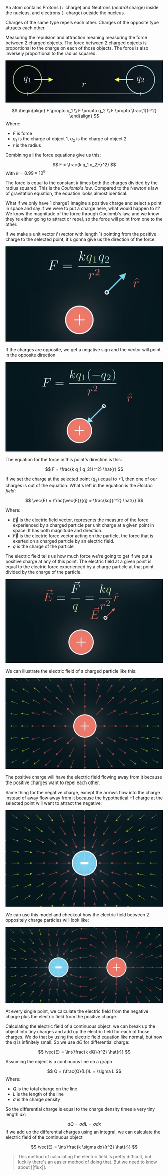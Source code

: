 An atom contains Protons (*+* charge) and Neutrons (*neutral* charge) inside the nucleus, and electrons (*-* charge) outside the nucleus.

Charges of the same type repels each other. Charges of the opposite type attracts each other.

Measuring the repulsion and attraction meaning measuring the force between 2 charged objects. The force between 2 charged objects is proportional to the charge on each of those objects. The force is also inversely proportional to the radius squared.

![](../Assets/charge-proportion.png)

$$
\begin{align} 
F \propto q_1 
\\
F \propto q_2
\\
F \propto \frac{1}{r^2}
\end{align}
$$
Where:
- $F$ is force
- $q_1$ is the charge of object 1, $q_2$ is the charge of object 2
- $r$ is the radius

Combining all the force equations give us this:

$$
F = \frac{k q_1 q_2}{r^2}
$$
With $k = 8.99 \times 10^9$

The force is equal to the constant $k$ times both the charges divided by the radius squared. This is the *Coulomb's law*. Compared to the Newton's law of gravitation equation, the equation looks almost identical.

What if we only have 1 charge? Imagine a positive charge and select a point in space and say if we were to put a charge here, what would happen to it? We know the magnitude of the force through Coulomb's law, and we know they're either going to attract or repel, so the force will point from one to the other. 

If we make a unit vector $\hat{r}$ (vector with length 1) pointing from the positive charge to the selected point, it's gonna give us the direction of the force.

![](../Assets/unit-vector-force.png)

If the charges are opposite, we get a negative sign and the vector will point in the opposite direction

![](../Assets/unit-vector-force-opposite.png)

The equation for the force in this point's direction is this:

$$
F = \frac{k q_1 q_2}{r^2} \hat{r}
$$

If we set the charge at the selected point ($q_2$) equal to $+1$, then one of our charges is out of the equation. What's left in the equation is the *Electric field*:

$$
\vec{E} = \frac{\vec{F}}{q} = \frac{kq}{r^2} \hat{r}
$$

Where:
- $\vec{E}$ is the electric field vector, represents the measure of the force experienced by a charged particle per unit charge at a given point in space. It has both magnitude and direction.
- $\vec{F}$ is the electric force vector acting on the particle, the force that is exerted on a charged particle by an electric field.
- $q$ is the charge of the particle

The electric field tells us how much force we're going to get if we put a positive charge at any of this point. The electric field at a given point is equal to the electric force experienced by a charge particle at that point divided by the charge of the particle.

![](../Assets/electric-field-point.png)

We can illustrate the electric field of a charged particle like this:

![](../Assets/electric-field-proton.png)

The positive charge will have the electric field flowing away from it because the positive charges want to repel each other.

Same thing for the negative charge, except the arrows flow into the charge instead of away flow away from it because the hypothetical $+1$ charge at the selected point will want to attract the negative:

![](../Assets/electric-field-electron.png)

We can use this model and checkout how the electric field between 2 oppositely charge particles will look like:

![](../Assets/electric-field-opposite-charges.png)

At every single point, we calculate the electric field from the negative charge plus the electric field from the positive charge.

Calculating the electric field of a continuous object, we can break up the object into tiny charges and add up the electric field for each of those charges. We do that by using the electric field equation like normal, but now the $q$ is infinitely small. So we use $dQ$ for differential charge:

$$
\vec{E} = \int{\frac{k dQ}{r^2} \hat{r}}
$$

Assuming the object is a continuous line on a graph

$$
Q = (\frac{Q}{L})L = \sigma L
$$
Where:
- $Q$ is the total charge on the line
- $L$ is the length of the line
- $\sigma$ is the charge density

So the differential charge is equal to the charge density times a very tiny length $dx$:

$$
dQ = \sigma dL = \sigma dx
$$
If we add up the differential charges using an integral, we can calculate the electric field of the continuous object

$$
\vec{E} = \int{\frac{k \sigma dx}{r^2} \hat{r}}
$$

> This method of calculating the electric field is pretty difficult, but luckily there's an easier method of doing that. But we need to know about [[flux]].